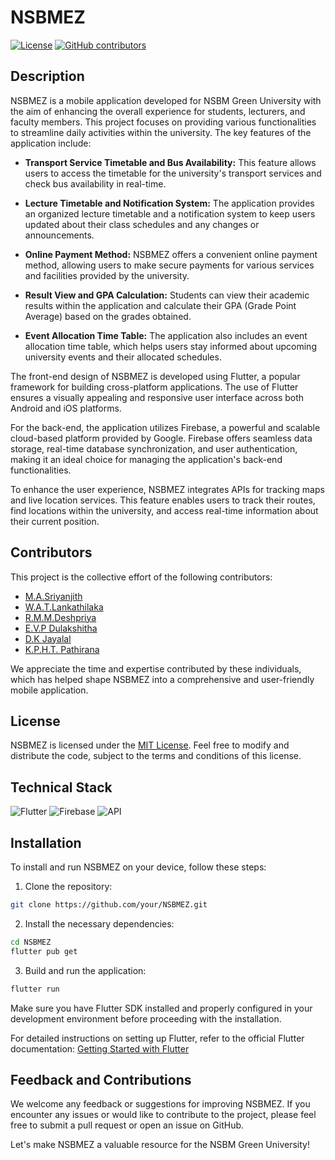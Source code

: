 # NSBMEZ

[![License](https://img.shields.io/badge/License-MIT-blue.svg)](https://github.com/your/NSBMEZ/blob/main/LICENSE)
[![GitHub contributors](https://img.shields.io/github/contributors/your/NSBMEZ.svg)](https://github.com/your/NSBMEZ/graphs/contributors)

## Description

NSBMEZ is a mobile application developed for NSBM Green University with the aim of enhancing the overall experience for students, lecturers, and faculty members. This project focuses on providing various functionalities to streamline daily activities within the university. The key features of the application include:

- **Transport Service Timetable and Bus Availability:** This feature allows users to access the timetable for the university's transport services and check bus availability in real-time.

- **Lecture Timetable and Notification System:** The application provides an organized lecture timetable and a notification system to keep users updated about their class schedules and any changes or announcements.

- **Online Payment Method:** NSBMEZ offers a convenient online payment method, allowing users to make secure payments for various services and facilities provided by the university.

- **Result View and GPA Calculation:** Students can view their academic results within the application and calculate their GPA (Grade Point Average) based on the grades obtained.

- **Event Allocation Time Table:** The application also includes an event allocation time table, which helps users stay informed about upcoming university events and their allocated schedules.

The front-end design of NSBMEZ is developed using Flutter, a popular framework for building cross-platform applications. The use of Flutter ensures a visually appealing and responsive user interface across both Android and iOS platforms.

For the back-end, the application utilizes Firebase, a powerful and scalable cloud-based platform provided by Google. Firebase offers seamless data storage, real-time database synchronization, and user authentication, making it an ideal choice for managing the application's back-end functionalities.

To enhance the user experience, NSBMEZ integrates APIs for tracking maps and live location services. This feature enables users to track their routes, find locations within the university, and access real-time information about their current position.

## Contributors

This project is the collective effort of the following contributors:

- [M.A.Sriyanjith](https://github.com/contributor1)
- [W.A.T.Lankathilaka](https://github.com/contributor2)
- [R.M.M.Deshpriya](https://github.com/contributor3)
- [E.V.P Dulakshitha](https://github.com/contributor3)
- [D.K Jayalal](https://github.com/contributor3)
- [K.P.H.T. Pathirana](https://github.com/contributor3)

We appreciate the time and expertise contributed by these individuals, which has helped shape NSBMEZ into a comprehensive and user-friendly mobile application.

## License

NSBMEZ is licensed under the [MIT License](https://github.com/madushan13/NSBMEZ/blob/main/LICENSE). Feel free to modify and distribute the code, subject to the terms and conditions of this license.

## Technical Stack

![Flutter](https://img.shields.io/badge/Frontend-Flutter-blue?logo=flutter&logoColor=white)
![Firebase](https://img.shields.io/badge/Backend-Firebase-orange?logo=firebase&logoColor=white)
![API](https://img.shields.io/badge/Map%20%26%20Location%20APIs-Integration-green?logo=google-maps&logoColor=white)

## Installation

To install and run NSBMEZ on your device, follow these steps:

1. Clone the repository:
```bash
git clone https://github.com/your/NSBMEZ.git
```

2. Install the necessary dependencies:
```bash
cd NSBMEZ
flutter pub get
```

3. Build and run the application:
```bash
flutter run
```

Make sure you have Flutter SDK installed and properly configured in your development environment before proceeding with the installation.

For detailed instructions on setting up Flutter, refer to the official Flutter documentation: [Getting Started with Flutter](https://flutter.dev/docs/get-started)

## Feedback and Contributions

We welcome any feedback or suggestions for improving NSBMEZ. If you encounter any issues or would like to contribute to the project, please feel free to submit a pull request or open an issue on GitHub.

Let's make NSBMEZ a valuable resource for the NSBM Green University!

